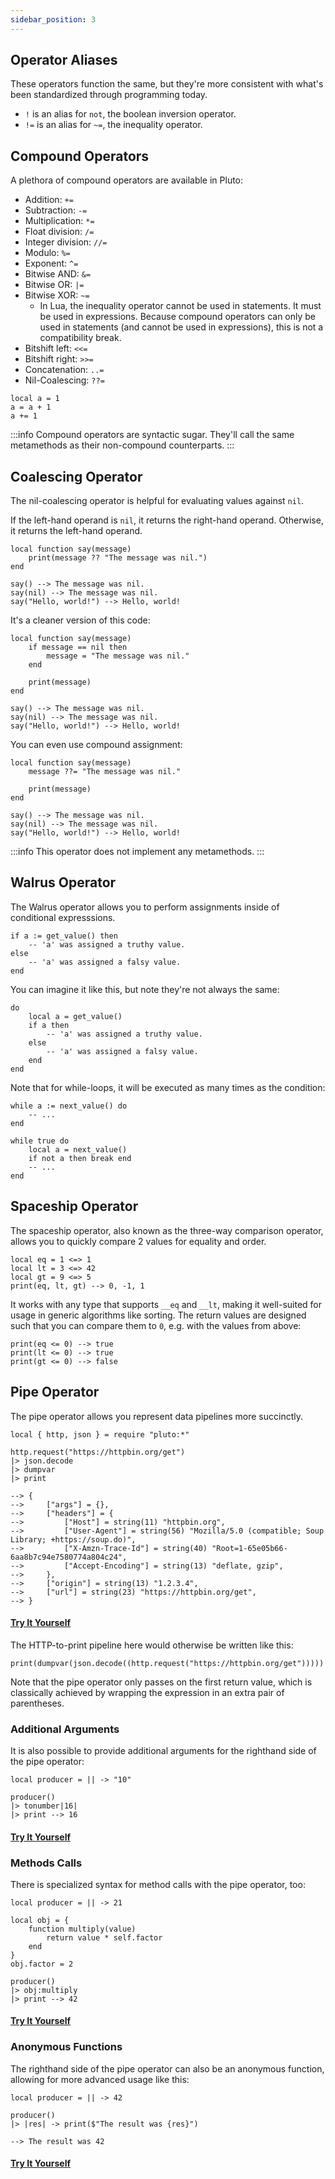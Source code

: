 ```yaml
---
sidebar_position: 3
---
```

## Operator Aliases
These operators function the same, but they're more consistent with what's been standardized through programming today.

- `!` is an alias for `not`, the boolean inversion operator.
- `!=` is an alias for `~=`, the inequality operator.

## Compound Operators
A plethora of compound operators are available in Pluto:
- Addition: `+=`
- Subtraction: `-=` 
- Multiplication: `*=`
- Float division: `/=`
- Integer division: `//=`
- Modulo: `%=`
- Exponent: `^=`
- Bitwise AND: `&=`
- Bitwise OR: `|=`
- Bitwise XOR: `~=`
  - In Lua, the inequality operator cannot be used in statements. It must be used in expressions. Because compound operators can only be used in statements (and cannot be used in expressions), this is not a compatibility break.
- Bitshift left: `<<=`
- Bitshift right: `>>=`
- Concatenation: `..=`
- Nil-Coalescing: `??=`

```pluto
local a = 1
a = a + 1 
a += 1
```

:::info
Compound operators are syntactic sugar. They'll call the same metamethods as their non-compound counterparts.
:::

## Coalescing Operator
The nil-coalescing operator is helpful for evaluating values against `nil`. 

If the left-hand operand is `nil`, it returns the right-hand operand. Otherwise, it returns the left-hand operand.
```pluto
local function say(message)
    print(message ?? "The message was nil.")
end

say() --> The message was nil.
say(nil) --> The message was nil.
say("Hello, world!") --> Hello, world!
````

It's a cleaner version of this code:
```pluto
local function say(message)
    if message == nil then
        message = "The message was nil."
    end

    print(message)
end

say() --> The message was nil.
say(nil) --> The message was nil.
say("Hello, world!") --> Hello, world!
```

You can even use compound assignment:
```pluto
local function say(message)
    message ??= "The message was nil."

    print(message)
end

say() --> The message was nil.
say(nil) --> The message was nil.
say("Hello, world!") --> Hello, world!
```
:::info
This operator does not implement any metamethods.
:::

## Walrus Operator
The Walrus operator allows you to perform assignments inside of conditional expresssions.

```pluto
if a := get_value() then
    -- 'a' was assigned a truthy value.
else
    -- 'a' was assigned a falsy value.
end
```
You can imagine it like this, but note they're not always the same:
```pluto
do
    local a = get_value()
    if a then
        -- 'a' was assigned a truthy value.
    else
        -- 'a' was assigned a falsy value.
    end
end
```

Note that for while-loops, it will be executed as many times as the condition:
```pluto title="Pluto Way"
while a := next_value() do
    -- ...
end
```
```pluto title="Lua Way"
while true do
    local a = next_value()
    if not a then break end
    -- ...
end
```

## Spaceship Operator
The spaceship operator, also known as the three-way comparison operator, allows you to quickly compare 2 values for equality and order.

```pluto
local eq = 1 <=> 1
local lt = 3 <=> 42
local gt = 9 <=> 5
print(eq, lt, gt) --> 0, -1, 1
```

It works with any type that supports `__eq` and `__lt`, making it well-suited for usage in generic algorithms like sorting. The return values are designed such that you can compare them to `0`, e.g. with the values from above:

```pluto
print(eq <= 0) --> true
print(lt <= 0) --> true
print(gt <= 0) --> false
```

## Pipe Operator
The pipe operator allows you represent data pipelines more succinctly.
```pluto
local { http, json } = require "pluto:*"

http.request("https://httpbin.org/get")
|> json.decode
|> dumpvar
|> print

--> {
-->     ["args"] = {},
-->     ["headers"] = {
-->         ["Host"] = string(11) "httpbin.org",
-->         ["User-Agent"] = string(56) "Mozilla/5.0 (compatible; Soup Library; +https://soup.do)",
-->         ["X-Amzn-Trace-Id"] = string(40) "Root=1-65e05b66-6aa8b7c94e7580774a804c24",
-->         ["Accept-Encoding"] = string(13) "deflate, gzip",
-->     },
-->     ["origin"] = string(13) "1.2.3.4",
-->     ["url"] = string(23) "https://httpbin.org/get",
--> }
```
#### [Try It Yourself](https://pluto-lang.org/web/#code=local%20%7B%20http%2C%20json%20%7D%20%3D%20require%20%22pluto%3A*%22%0D%0A%0D%0Ahttp.request(%22https%3A%2F%2Fhttpbin.org%2Fget%22)%0D%0A%7C%3E%20json.decode%0D%0A%7C%3E%20dumpvar%0D%0A%7C%3E%20print%0D%0A)
The HTTP-to-print pipeline here would otherwise be written like this:
```pluto
print(dumpvar(json.decode((http.request("https://httpbin.org/get")))))
```
Note that the pipe operator only passes on the first return value, which is classically achieved by wrapping the expression in an extra pair of parentheses.

### Additional Arguments
It is also possible to provide additional arguments for the righthand side of the pipe operator:
```pluto
local producer = || -> "10"

producer()
|> tonumber|16|
|> print --> 16
```
#### [Try It Yourself](https://pluto-lang.org/web/#code=local%20producer%20%3D%20%7C%7C%20-%3E%20%2210%22%0D%0A%0D%0Aproducer()%0D%0A%7C%3E%20tonumber%7C16%7C%0D%0A%7C%3E%20print%20--%3E%2016%0D%0A)

### Methods Calls
There is specialized syntax for method calls with the pipe operator, too:
```pluto
local producer = || -> 21

local obj = {
    function multiply(value)
        return value * self.factor
    end
}
obj.factor = 2

producer()
|> obj:multiply
|> print --> 42
```
#### [Try It Yourself](https://pluto-lang.org/web/#code=local%20producer%20%3D%20%7C%7C%20-%3E%2021%0D%0A%0D%0Alocal%20obj%20%3D%20%7B%0D%0A%20%20%20%20function%20multiply(value)%0D%0A%20%20%20%20%20%20%20%20return%20value%20*%20self.factor%0D%0A%20%20%20%20end%0D%0A%7D%0D%0Aobj.factor%20%3D%202%0D%0A%0D%0Aproducer()%0D%0A%7C%3E%20obj%3Amultiply%0D%0A%7C%3E%20print%20--%3E%2042%0D%0A)

### Anonymous Functions
The righthand side of the pipe operator can also be an anonymous function, allowing for more advanced usage like this:
```pluto
local producer = || -> 42

producer()
|> |res| -> print($"The result was {res}")

--> The result was 42
```
#### [Try It Yourself](https://pluto-lang.org/web/#code=local%20producer%20%3D%20%7C%7C%20-%3E%2042%0D%0A%0D%0Aproducer()%0D%0A%7C%3E%20%7Cres%7C%20-%3E%20print(%24%22The%20result%20was%20%7Bres%7D%22)%0D%0A%0D%0A--%3E%20The%20result%20was%2042%0D%0A)
